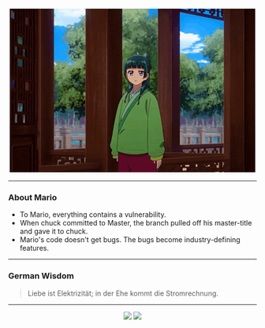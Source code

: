 <p align="center">
  <img src="assets/maomao.gif" />
</p>

---

### About Mario
- To Mario, everything contains a vulnerability.
- When chuck committed to Master, the branch pulled off his master-title and gave it to chuck.
- Mario's code doesn't get bugs. The bugs become industry-defining features.

---

### German Wisdom
> Liebe ist Elektrizität; in der Ehe kommt die Stromrechnung.

---

<p align="center">
  <a>
    <img height="180em" src="https://github-readme-stats-eight-theta.vercel.app/api?username=Torfkopp&show_icons=true&theme=dark&include_all_commits=true&count_private=true"/>
  </a>
  <a href="https://github.com/Torfkopp?tab=repositories">
    <img height="180em" src="https://github-readme-stats-eight-theta.vercel.app/api/top-langs/?username=torfkopp&layout=compact&theme=dark&langs_count=8&hide=java"/>
  </a>
</p>
